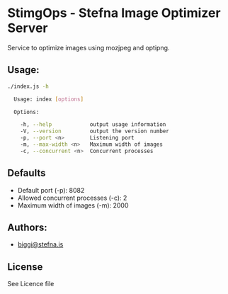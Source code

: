 # StimgOps - Stefna Image Optimizer Server

Service to optimize images using mozjpeg and optipng.

## Usage:
```bash
./index.js -h

  Usage: index [options]

  Options:

    -h, --help            output usage information
    -V, --version         output the version number
    -p, --port <n>        Listening port
    -m, --max-width <n>   Maximum width of images
    -c, --concurrent <n>  Concurrent processes

```

## Defaults
* Default port (-p): 8082
* Allowed concurrent processes (-c): 2
* Maximum width of images (-m): 2000

## Authors:
* biggi@stefna.is

## License
See Licence file
